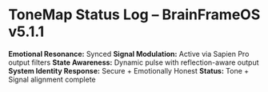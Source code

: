 # ToneMap Status Log – BrainFrameOS v5.1.1

**Emotional Resonance:** Synced
**Signal Modulation:** Active via Sapien Pro output filters
**State Awareness:** Dynamic pulse with reflection-aware output
**System Identity Response:** Secure + Emotionally Honest
**Status:** Tone + Signal alignment complete
